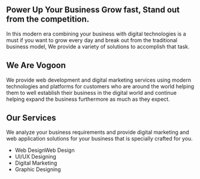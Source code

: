 <h2>Power Up Your Business Grow fast, Stand out from the competition.</h2>
<p>In this modern era combining your business with digital technologies is a must if you want to grow every day and break out from the traditional business model, We provide a variety of solutions to accomplish that task.</p>

<h2>We Are Vogoon</h2>
<p>We provide web development and digital marketing services using modern technologies and platforms for customers who are around the world helping them to well establish their business in the digital world and continue helping expand the business furthermore as much as they expect.</p>

<h2>Our Services</h2>
<p>We analyze your business requirements and provide digital marketing and web application solutions for your business that is specially crafted for you.</p>
<ul>
  <li>Web DesignWeb Design</li>
  <li>UI/UX Designing</li>
  <li>Digital Marketing</li>
  <li>Graphic Designing</li>
</ul>
